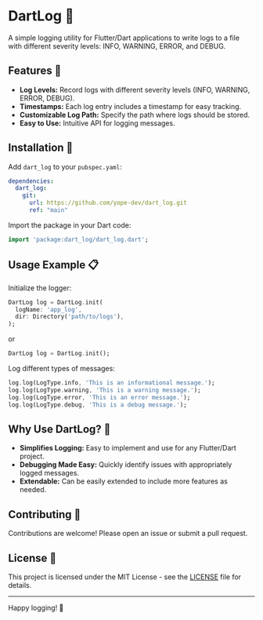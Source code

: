 # DartLog 📜

A simple logging utility for Flutter/Dart applications to write logs to a file with different severity levels: INFO, WARNING, ERROR, and DEBUG.

## Features 🚀

- **Log Levels:** Record logs with different severity levels (INFO, WARNING, ERROR, DEBUG).
- **Timestamps:** Each log entry includes a timestamp for easy tracking.
- **Customizable Log Path:** Specify the path where logs should be stored.
- **Easy to Use:** Intuitive API for logging messages.

## Installation 🔧

Add `dart_log` to your `pubspec.yaml`:

```yaml
dependencies:
  dart_log:
    git:
      url: https://github.com/yope-dev/dart_log.git
      ref: "main"
```

Import the package in your Dart code:

```dart
import 'package:dart_log/dart_log.dart';
```

## Usage Example 📋

Initialize the logger:


```dart
DartLog log = DartLog.init(
  logName: 'app_log',
  dir: Directory('path/to/logs'),
);
```
or

```dart
DartLog log = DartLog.init();
```

Log different types of messages:

```dart
log.log(LogType.info, 'This is an informational message.');
log.log(LogType.warning, 'This is a warning message.');
log.log(LogType.error, 'This is an error message.');
log.log(LogType.debug, 'This is a debug message.');
```

## Why Use DartLog? 🤔

- **Simplifies Logging:** Easy to implement and use for any Flutter/Dart project.
- **Debugging Made Easy:** Quickly identify issues with appropriately logged messages.
- **Extendable:** Can be easily extended to include more features as needed.

## Contributing 🤝

Contributions are welcome! Please open an issue or submit a pull request.

## License 📄

This project is licensed under the MIT License - see the [LICENSE](LICENSE) file for details.

---

Happy logging! 🎉